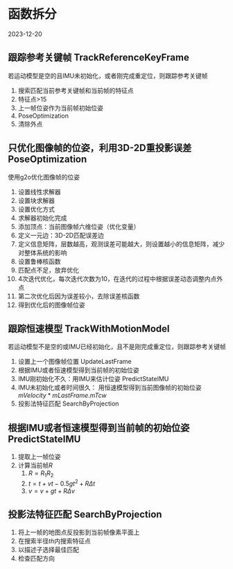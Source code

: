 # 函数拆分
2023-12-20


## 跟踪参考关键帧 TrackReferenceKeyFrame
若运动模型是空的且IMU未初始化，或者刚完成重定位，则跟踪参考关键帧
1. 搜索匹配当前参考关键帧和当前帧的特征点
2. 特征点>15
3. 上一帧位姿作为当前帧初始位姿
4. PoseOptimization
5. 清除外点



## 只优化图像帧的位姿，利用3D-2D重投影误差 PoseOptimization

使用g2o优化图像帧的位姿
1. 设置线性求解器
2. 设置块求解器
3. 设置优化方式
4. 求解器初始化完成
5. 添加顶点：当前图像帧六维位姿（优化变量）
6. 定义一元边：3D-2D匹配误差边
7. 定义信息矩阵，层数越高，观测误差可能越大，则设置越小的信息矩阵，减少对整体系统的影响
8. 设置鲁棒核函数
9. 匹配点不足，放弃优化
10. 4次迭代优化，每次迭代次数为10，在迭代的过程中根据误差动态调整内点外点
11. 第二次优化后因为误差较小，去除误差核函数
12. 得到优化后的图像帧位姿


## 跟踪恒速模型 TrackWithMotionModel
若运动模型不是空的或IMU已经初始化，且不是刚完成重定位，则跟踪参考关键帧
1. 设置上一个图像帧位置 UpdateLastFrame
2. 根据IMU或者恒速模型得到当前帧的初始位姿  
2. IMU刚初始化不久：用IMU来估计位姿 PredictStateIMU
3. IMU未初始化或者时间很久： 用恒速模型得到当前图像帧的初始位姿 $mVelocity*mLastFrame.mTcw$
4. 投影法特征匹配 SearchByProjection

## 根据IMU或者恒速模型得到当前帧的初始位姿  PredictStateIMU
1. 提取上一帧位姿
2. 计算当前帧$R$
	1. $R = R_1R_2$
	2. $t = t +vt - 0.5gt^2 + R\Delta t$
	3. $v = v + gt + R\Delta v$

## 投影法特征匹配 SearchByProjection
1. 将上一帧的地图点反投影到当前帧像素平面上
2. 在搜索半径$th$内搜索特征点
3. 以描述子选择最佳匹配
4. 检查匹配方向